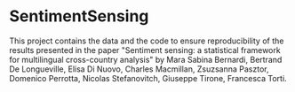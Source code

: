 # SentimentSensing

This project contains the data and the code to ensure reproducibility of the results presented in the paper
"Sentiment sensing: a statistical framework for multilingual cross-country analysis"
by Mara Sabina Bernardi, Bertrand De Longueville, Elisa Di Nuovo, Charles Macmillan, Zsuzsanna Pasztor, Domenico Perrotta, Nicolas Stefanovitch, Giuseppe Tirone, Francesca Torti.
